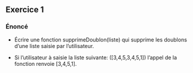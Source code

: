 ## Exercice 1

### Énoncé

- Écrire une fonction supprimeDoublon(liste) qui supprime les doublons d’une liste saisie par l’utilisateur.
  
- Si l’utilisateur à saisie la liste suivante: ([3,4,5,3,4,5,1]) l’appel de la fonction renvoie [3,4,5,1].